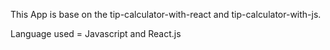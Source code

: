 This App is base on the tip-calculator-with-react and tip-calculator-with-js.

Language used = Javascript and React.js


